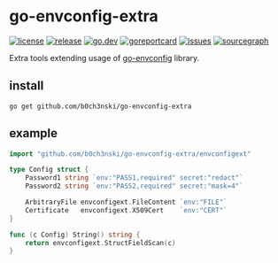 # go-envconfig-extra
[![license](https://img.shields.io/github/license/b0ch3nski/go-envconfig-extra)](LICENSE)
[![release](https://img.shields.io/github/v/release/b0ch3nski/go-envconfig-extra)](https://github.com/b0ch3nski/go-envconfig-extra/releases)
[![go.dev](https://pkg.go.dev/badge/github.com/b0ch3nski/go-envconfig-extra)](https://pkg.go.dev/github.com/b0ch3nski/go-envconfig-extra)
[![goreportcard](https://goreportcard.com/badge/github.com/b0ch3nski/go-envconfig-extra)](https://goreportcard.com/report/github.com/b0ch3nski/go-envconfig-extra)
[![issues](https://img.shields.io/github/issues/b0ch3nski/go-envconfig-extra)](https://github.com/b0ch3nski/go-envconfig-extra/issues)
[![sourcegraph](https://sourcegraph.com/github.com/b0ch3nski/go-envconfig-extra/-/badge.svg)](https://sourcegraph.com/github.com/b0ch3nski/go-envconfig-extra)

Extra tools extending usage of [go-envconfig](https://github.com/sethvargo/go-envconfig) library.

## install

```
go get github.com/b0ch3nski/go-envconfig-extra
```

## example

```go
import "github.com/b0ch3nski/go-envconfig-extra/envconfigext"

type Config struct {
	Password1 string `env:"PASS1,required" secret:"redact"`
	Password2 string `env:"PASS2,required" secret:"mask=4"`

	ArbitraryFile envconfigext.FileContent `env:"FILE"`
	Certificate   envconfigext.X509Cert    `env:"CERT"`
}

func (c Config) String() string {
	return envconfigext.StructFieldScan(c)
}
```
